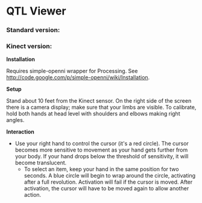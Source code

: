 # QTL Viewer

### Standard version:

### Kinect version:

**Installation**

Requires simple-openni wrapper for Processing. See <http://code.google.com/p/simple-openni/wiki/Installation>.  

**Setup**

Stand about 10 feet from the Kinect sensor. On the right side of the screen there is a camera display; make sure that your limbs are visible. To calibrate, hold both hands at head level with shoulders and elbows making right angles.  

**Interaction**

* Use your right hand to control the cursor (it's a red circle). The cursor becomes more sensitive to movement as your hand gets further from your body. If your hand drops below the threshold of sensitivity, it will become translucent.
  * To select an item, keep your hand in the same position for two seconds. A blue circle will begin to wrap around the circle, activating after a full revolution. Activation will fail if the cursor is moved. After activation, the cursor will have to be moved again to allow another action.
